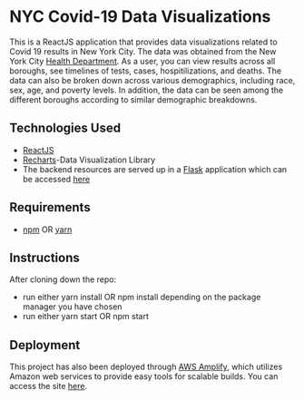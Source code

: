 # NYC Covid-19 Data Visualizations

This is a ReactJS application that provides data visualizations related to Covid 19 results in
New York City. The data was obtained from the New York City [Health Department](https://github.com/nychealth/coronavirus-data).
As a user, you can view results across all boroughs, see timelines of tests, cases, hospitilizations, and deaths.
The data can also be broken down across various demographics, including race, sex, age, and poverty levels.
In addition, the data can be seen among the different boroughs according to similar demographic breakdowns.


## Technologies Used
* [ReactJS](https://reactjs.org/)
* [Recharts](https://recharts.org/en-US/)-Data Visualization Library
* The backend resources are served up in a [Flask](https://flask.palletsprojects.com/en/1.1.x/) application which can be accessed [here](https://github.com/JazzyMussels/CovidDataVisualizationsBE)

## Requirements
*  [npm](https://www.npmjs.com/) OR [yarn](https://yarnpkg.com/)


## Instructions
After cloning down the repo:
* run either yarn install OR npm install depending on the package manager you have chosen
* run either yarn start OR npm start


## Deployment
This project has also been deployed through [AWS Amplify](https://aws.amazon.com/amplify/), 
which utilizes Amazon web services to provide easy tools for scalable builds. 
You can access the site [here](https://master.d2cxsg3bwiaih3.amplifyapp.com/home).


